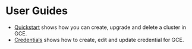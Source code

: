 # User Guides

- [Quickstart](quickstart/README.md) shows how you can create, upgrade and delete a cluster in GCE.
- [Credentials](credentials/README.md) shows how to create, edit and update credential for GCE.
